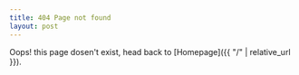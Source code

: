 ```yaml
---
title: 404 Page not found
layout: post
---
```


Oops! this page dosen't exist, head back to [Homepage]({{ "/" | relative_url }}).
